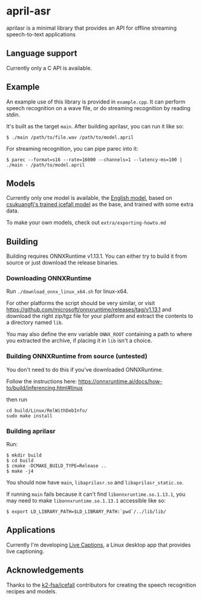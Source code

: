 # april-asr

aprilasr is a minimal library that provides an API for offline streaming speech-to-text applications

## Language support
Currently only a C API is available.

## Example
An example use of this library is provided in `example.cpp`. It can perform speech recognition on a wave file, or do streaming recognition by reading stdin.

It's built as the target `main`. After building aprilasr, you can run it like so:
```
$ ./main /path/to/file.wav /path/to/model.april
```

For streaming recognition, you can pipe parec into it:
```
$ parec --format=s16 --rate=16000 --channels=1 --latency-ms=100 | ./main - /path/to/model.april
```

## Models
Currently only one model is available, the [English model](https://april.sapples.net/aprilv0_en-us.april), based on [csukuangfj's trained icefall model](https://huggingface.co/csukuangfj/icefall-asr-librispeech-lstm-transducer-stateless2-2022-09-03/tree/main/exp) as the base, and trained with some extra data.

To make your own models, check out `extra/exporting-howto.md`

## Building
Building requires ONNXRuntime v1.13.1. You can either try to build it from source or just download the release binaries.

### Downloading ONNXRuntime
Run `./download_onnx_linux_x64.sh` for linux-x64.

For other platforms the script should be very similar, or visit https://github.com/microsoft/onnxruntime/releases/tag/v1.13.1 and download the right zip/tgz file for your platform and extract the contents to a directory named `lib`.

You may also define the env variable `ONNX_ROOT` containing a path to where you extracted the archive, if placing it in `lib` isn't a choice.

### Building ONNXRuntime from source (untested)
You don't need to do this if you've downloaded ONNXRuntime.

Follow the instructions here: https://onnxruntime.ai/docs/how-to/build/inferencing.html#linux

then run
```
cd build/Linux/RelWithDebInfo/
sudo make install
```

### Building aprilasr
Run:
```
$ mkdir build
$ cd build
$ cmake -DCMAKE_BUILD_TYPE=Release ..
$ make -j4
```

You should now have `main`, `libaprilasr.so` and `libaprilasr_static.so`.

If running `main` fails because it can't find `libonnxruntime.so.1.13.1`, you may need to make `libonnxruntime.so.1.13.1` accessible like so:
```
$ export LD_LIBRARY_PATH=$LD_LIBRARY_PATH:`pwd`/../lib/lib/
```

## Applications
Currently I'm developing [Live Captions](https://github.com/abb128/LiveCaptions), a Linux desktop app that provides live captioning.

## Acknowledgements
Thanks to the [k2-fsa/icefall](https://github.com/k2-fsa/icefall) contributors for creating the speech recognition recipes and models.